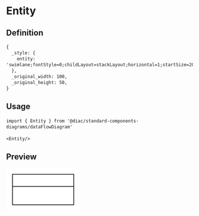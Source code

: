 # Entity

## Definition

```
{
  _style: { 
    entity: 'swimlane;fontStyle=0;childLayout=stackLayout;horizontal=1;startSize=20;fillColor=#ffffff;horizontalStack=0;resizeParent=1;resizeParentMax=0;resizeLast=0;collapsible=0;marginBottom=0;swimlaneFillColor=#ffffff;',
  },
  _original_width: 100,
  _original_height: 50,
}
```

## Usage

```
import { Entity } from '@diac/standard-components-diagrams/dataFlowDiagram'

<Entity/>
```

## Preview

<img src="./entity.png" width="200"/>
